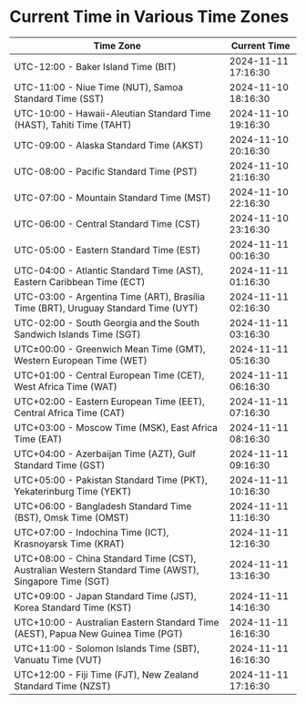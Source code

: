 # Current Time in Various Time Zones

| Time Zone | Current Time |
|-----------|--------------|
| UTC-12:00 - Baker Island Time (BIT) | 2024-11-11 17:16:30 |
| UTC-11:00 - Niue Time (NUT), Samoa Standard Time (SST) | 2024-11-10 18:16:30 |
| UTC-10:00 - Hawaii-Aleutian Standard Time (HAST), Tahiti Time (TAHT) | 2024-11-10 19:16:30 |
| UTC-09:00 - Alaska Standard Time (AKST) | 2024-11-10 20:16:30 |
| UTC-08:00 - Pacific Standard Time (PST) | 2024-11-10 21:16:30 |
| UTC-07:00 - Mountain Standard Time (MST) | 2024-11-10 22:16:30 |
| UTC-06:00 - Central Standard Time (CST) | 2024-11-10 23:16:30 |
| UTC-05:00 - Eastern Standard Time (EST) | 2024-11-11 00:16:30 |
| UTC-04:00 - Atlantic Standard Time (AST), Eastern Caribbean Time (ECT) | 2024-11-11 01:16:30 |
| UTC-03:00 - Argentina Time (ART), Brasília Time (BRT), Uruguay Standard Time (UYT) | 2024-11-11 02:16:30 |
| UTC-02:00 - South Georgia and the South Sandwich Islands Time (SGT) | 2024-11-11 03:16:30 |
| UTC±00:00 - Greenwich Mean Time (GMT), Western European Time (WET) | 2024-11-11 05:16:30 |
| UTC+01:00 - Central European Time (CET), West Africa Time (WAT) | 2024-11-11 06:16:30 |
| UTC+02:00 - Eastern European Time (EET), Central Africa Time (CAT) | 2024-11-11 07:16:30 |
| UTC+03:00 - Moscow Time (MSK), East Africa Time (EAT) | 2024-11-11 08:16:30 |
| UTC+04:00 - Azerbaijan Time (AZT), Gulf Standard Time (GST) | 2024-11-11 09:16:30 |
| UTC+05:00 - Pakistan Standard Time (PKT), Yekaterinburg Time (YEKT) | 2024-11-11 10:16:30 |
| UTC+06:00 - Bangladesh Standard Time (BST), Omsk Time (OMST) | 2024-11-11 11:16:30 |
| UTC+07:00 - Indochina Time (ICT), Krasnoyarsk Time (KRAT) | 2024-11-11 12:16:30 |
| UTC+08:00 - China Standard Time (CST), Australian Western Standard Time (AWST), Singapore Time (SGT) | 2024-11-11 13:16:30 |
| UTC+09:00 - Japan Standard Time (JST), Korea Standard Time (KST) | 2024-11-11 14:16:30 |
| UTC+10:00 - Australian Eastern Standard Time (AEST), Papua New Guinea Time (PGT) | 2024-11-11 16:16:30 |
| UTC+11:00 - Solomon Islands Time (SBT), Vanuatu Time (VUT) | 2024-11-11 16:16:30 |
| UTC+12:00 - Fiji Time (FJT), New Zealand Standard Time (NZST) | 2024-11-11 17:16:30 |
